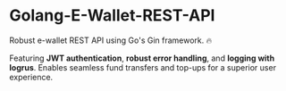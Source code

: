 # Golang-E-Wallet-REST-API
Robust e-wallet REST API using Go's Gin framework. 🔥

Featuring **JWT authentication**, **robust error handling**, and **logging with logrus**. Enables seamless fund transfers and top-ups for a superior user experience.
